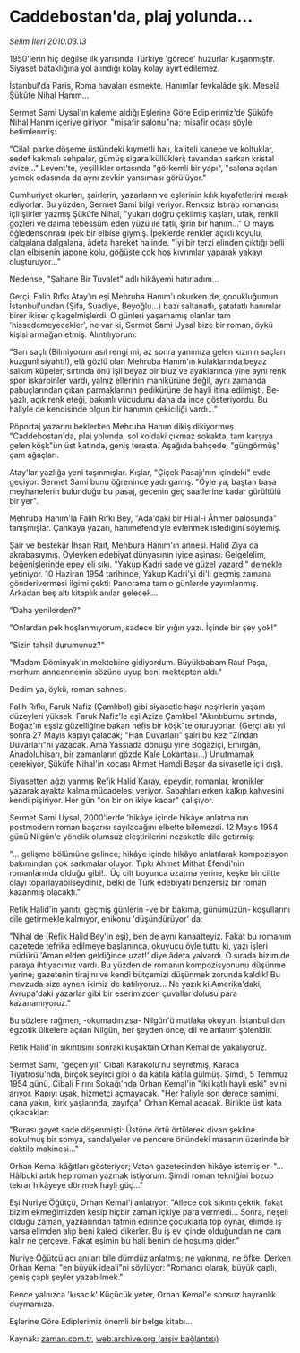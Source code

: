 # Caddebostan'da, plaj yolunda...

*Selim İleri 2010.03.13*

<tr><td class="metin" colspan="2" style="padding-top: 20px; padding-left: 5px; ">1950'lerin hiç değilse ilk yarısında Türkiye 'görece' huzur­lar kuşanmıştır. Siyaset bataklığına yol alındığı kolay kolay ayırt edilemez.</td></tr><tr><td class="metin" colspan="2" style="padding-top: 20px; padding-left: 5px; "><p>İstanbul'da Paris, Roma havaları esmekte. Hanım­lar fevkalâde şık. Meselâ Şükûfe Nihal Hanım...
<p>Sermet Sami Uysal'ın kaleme aldığı Eşlerine Göre Edipleri­miz'de Şükûfe Nihal Hanım içeriye giriyor, "misafir salonu"na; misafir odası şöyle betimlenmiş:
<p>"Cilalı parke döşeme üstündeki kıymetli halı, kalite­li kanepe ve koltuklar, sedef kakmalı sehpalar, gümüş sigara küllükleri; tavandan sarkan kristal avize..." Levent'te, yeşillikler ortasında "görkemli bir yapı", "salona açılan yemek odasında da aynı zevkin yansıması görülüyor."
<p>Cumhuriyet okurları, şairlerin, yazarların ve eşlerinin kılık kıyafetlerini merak ediyorlar. Bu yüzden, Sermet Sami bilgi veriyor. Renksiz Istırap romancısı, içli şiirler yazmış Şükûfe Nihal, "yukarı doğru çekilmiş kaşları, ufak, renkli gözleri ve daima te­bessüm eden yüzü ile tatlı, şirin bir hanım..." O mayıs öğledensonrası ipek bir elbise giymiş. İpeklerde renkler açıklı koyulu, dalgalana dalgalana, âdeta hareket halinde. "İyi bir terzi elinden çıktığı belli olan elbisenin japone kolu, göğüste çok hoş kıvrım­lar yaparak yakayı oluşturuyor..."
<p>Nedense, "Şahane Bir Tuvalet" adlı hikâyemi hatırladım...
<p>Gerçi, Falih Rıfkı Atay'ın eşi Mehruba Hanım'ı okurken de, çocukluğumun İstanbul'undan (Şifa, Suadiye, Beyoğlu...) bazı sal­tanatlı, şatafatlı hanımlar birer ikişer çıkagelmişlerdi. O gün­leri yaşamamış olanlar tam 'hissedemeyecekler', ne var ki, Sermet Sami Uysal bize bir roman, öykü kişisi armağan etmiş. Alıntı­lıyorum:
<p>"Sarı saçlı (Bilmiyorum asıl rengi mi, az sonra yanımıza ge­len kızının saçları kuzgunî siyahtı!), elâ gözlü olan Mehruba Hanım'ın kulaklarında beyaz salkım küpeler, sırtında önü işli be­yaz bir bluz ve ayaklarında yine aynı renk spor iskarpinler var­dı, yalnız ellerinin manikürüne değil, aynı zamanda pabuçların­dan çıkan parmaklarının pedikürüne de hayli itina edilmişti. Be­yazlı, açık renk eteği, bakımlı vücudunu daha da ince gösteriyordu. Bu haliyle de kendisinde olgun bir hanımın çekiciliği vardı..."
<p>Röportaj yazarını beklerken Mehruba Hanım dikiş dikiyormuş. "Caddebostan'da, plaj yolunda, sol koldaki çıkmaz sokakta, tam karşıya gelen köşk"ün üst katında, geniş terasta. Aşağıda bahçede, "güngörmüş" çam ağaçları.
<p>Atay'lar yazlığa yeni taşınmışlar. Kışlar, "Çiçek Pasajı'nın içindeki" evde geçiyor. Sermet Sami bunu öğrenince yadırga­mış. "Öyle ya, baştan başa meyhanelerin bulunduğu bu pasaj, gece­nin geç saatlerine kadar gürültülü bir yer".
<p>Mehruba Hanım'la Falih Rıfkı Bey, "Ada'daki bir Hilal-i Âhmer balosunda" tanışmışlar. Çankaya yazarı, hanımefendiyle evlenmek istediğini söylemiş.
<p>Şair ve bestekâr İhsan Raif, Mehbura Hanım'ın annesi. Halid Ziya da akrabasıymış. Öyleyken edebiyat dünyasının iyice aşinası. Gelgelelim, beğenişlerinde epey eli sıkı. "Yakup Kadri sade ve güzel yazardı" demekle yetiniyor. 10 Haziran 1954 tarihinde, Ya­kup Kadri'yi di'li geçmiş zamana gönderivermesi ilgimi çekti: Pa­norama tam o günlerde yayımlanmış. Arkadan beş altı kitaplık anı­lar gelecek...
<p>"Daha yenilerden?"
<p>"Onlardan pek hoşlanmıyorum, sadece bir yığın yazı. İçinde bir şey yok!"
<p>"Sizin tahsil durumunuz?"
<p>"Madam Döminyak'ın mektebine gidiyordum. Büyükbabam Rauf Pa­şa, merhum anneannemin sözüne uyup beni mektepten aldı."
<p>Dedim ya, öykü, roman sahnesi.
<p>Falih Rıfkı, Faruk Nafiz (Çamlıbel) gibi siyasetle haşır ne­şirlerin yaşam düzeyleri yüksek. Faruk Nafiz'le eşi Azize Çamlı­bel "Akıntıburnu sırtında, Boğaz'ın eşsiz güzelliğine bakan nefis bir köşk"te oturuyorlar. (Gerçi altı yıl sonra 27 Mayıs kapıyı ça­lacak; "Han Duvarları" şairi bu kez "Zindan Duvarları"nı yazacak. Ama Yassıada dönüşü yine Boğaziçi, Emirgân, Anadoluhisarı, bir zamanların gözde Kale Lokantası...) Unutmamak gerekiyor, Şükûfe Nihal'in kocası Ahmet Hamdi Başar da siyasetle içli dışlı.
<p>Siyasetten ağzı yanmış Refik Halid Karay, epeydir, romanlar, kronikler yazarak ayakta kalma mücadelesi veriyor. Sabahları er­ken kalkıp kahvesini kendi pişiriyor. Her gün "on bir on ikiye ka­dar" çalışıyor.
<p>Sermet Sami Uysal, 2000'lerde 'hikâye içinde hikâye anlatma'nın postmodern roman başarısı sayılacağını elbette bilemez­di. 12 Mayıs 1954 günü Nilgün'e yönelik olumsuz eleştirilerini nezaketle dile getirmiş:
<p>"... gelişme bölümüne gelince; hikâye içinde hikâye anlatı­larak kompozisyon bakımından çok sarkmalar oluyor. Tıpkı Ahmet Mithat Efendi'nin romanlarında olduğu gibi!.. Üç cilt boyunca uzatma yerine, keşke bir ciltte olayı toparlayabilseydiniz, belki de Türk edebiyatı benzersiz bir roman kazanmış olacaktı."
<p>Refik Halid'in yanıtı, geçmiş günlerin -ve bir bakıma, günümü­zün- koşullarını dile getirmekle kalmıyor, enikonu 'düşündürüyor' da:
<p>"Nihal de (Refik Halid Bey'in eşi), ben de aynı kanaatteyiz. Fakat bu romanım gazetede tefrika edilmeye başlanınca, okuyucu öy­le tuttu ki, yazı işleri müdürü 'Aman elden geldiğince uzat!' diye âdeta yalvardı. O sırada bizim de paraya ihtiyacımız vardı. Bu yüz­den de romanın kompozisyonunu düşünme yerine; gazetenin tirajını ve kendi bütçemizi düşünmek zorunda kaldık! Bu mevzuda size aynen ikimiz de katılıyoruz... Ne yazık ki Amerika'daki, Avrupa'daki ya­zarlar gibi bir eserimizden çuvallar dolusu para kazanamıyoruz."
<p>Bu sözlere rağmen, -okumadınızsa- Nilgün'ü mutlaka okuyun. İstanbul'dan egzotik ülkelere açılan Nilgün, her şeyden önce, dil ve anlatım şölenidir.
<p>Refik Halid'in sıkıntısını sonraki kuşaktan Orhan Kemal'de ya­kalıyoruz.
<p>Sermet Sami, "geçen yıl" Cibali Karakolu'nu seyretmiş, Kara­ca Tiyatrosu'nda, birçok seyirci gibi o da katıla katıla gülmüş. Şimdi, 5 Temmuz 1954 günü, Cibali Fırını Sokağı'nda Orhan Kemal'in "iki katlı hayli eski" evini arıyor. Kapıyı uşak, hizmetçi açmaya­cak. "Her haliyle son derece samimi, cana yakın, kırk yaşlarında, zayıfça" Orhan Kemal açacak. Birlikte üst kata çıkacaklar:
<p>"Burası gayet sade döşenmişti: Üstüne örtü örtülerek divan şekline sokulmuş bir somya, sandalyeler ve pencere önündeki masanın üzerinde bir daktilo makinesi..."
<p>Orhan Kemal kâğıtları gösteriyor; Vatan gazetesinden hikâye istemişler. "... Hâlbuki artık hep roman yazmak istiyorum. Şim­di roman tekniğini bozup tekrar hikâyeye dönmek hayli güç..."
<p>Eşi Nuriye Öğütçü, Orhan Kemal'i anlatıyor: "Ailece çok sıkıntı çektik, fakat bizim ekmeğimizden kesip hiçbir zaman içkiye para vermedi... Sonra, neşeli olduğu zaman, yazılarından tatmin edilince çocuklarla top oynar, elimde iş varsa elimden alıp beni kaleci dikerler. Bu iş ev içinde olduğundan ne cam kalır ne çerçe­ve. Fakat eşimin bu hali benim de hoşuma gider."
<p>Nuriye Öğütçü acı anıları bile dümdüz anlatmış; ne yakınma, ne öfke. Derken Orhan Kemal "en büyük ideali"ni söylüyor: "Romancı olarak, büyük çaplı, geniş çaplı şeyler yazabilmek."
<p>Bence yalnızca 'kısacık' Küçücük yeter, Orhan Kemal'e sonsuz hayranlık duymamıza.
<p>Eşlerine Göre Ediplerimiz önemli bir belge kitabı...<br/></p></p></p></p></p></p></p></p></p></p></p></p></p></p></p></p></p></p></p></p></p></p></p></p></p></p></p></p></p></p></p></td></tr>

Kaynak: [zaman.com.tr](http://zaman.com.tr/yazar.do?yazino=960830), [web.archive.org (arşiv bağlantısı)](http://web.archive.org/web/20100408132715/http://www.zaman.com.tr:80/yazar.do?yazino=960830)
